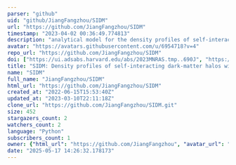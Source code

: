 ```yaml
---
parser: "github"
uid: "github/JiangFangzhou/SIDM"
url: "https://github.com/JiangFangzhou/SIDM"
timestamp: "2023-04-02 00:36:49.774813"
description: "analytical model for the density profiles of self-interacting dark-matter halos with inhabitant galaxies"
avatar: "https://avatars.githubusercontent.com/u/6954718?v=4"
repo_url: "https://github.com/JiangFangzhou/SIDM"
doi: ["https://ui.adsabs.harvard.edu/abs/2023MNRAS.tmp..690J", "https://ui.adsabs.harvard.edu/abs/2023ascl.soft03015J/abstract"]
title: "SIDM: Density profiles of self-interacting dark-matter halos with inhabitant galaxies"
name: "SIDM"
full_name: "JiangFangzhou/SIDM"
html_url: "https://github.com/JiangFangzhou/SIDM"
created_at: "2022-06-15T15:53:40Z"
updated_at: "2023-03-10T22:11:18Z"
clone_url: "https://github.com/JiangFangzhou/SIDM.git"
size: 452
stargazers_count: 2
watchers_count: 2
language: "Python"
subscribers_count: 1
owner: {"html_url": "https://github.com/JiangFangzhou", "avatar_url": "https://avatars.githubusercontent.com/u/6954718?v=4", "login": "JiangFangzhou", "type": "User"}
date: "2025-05-17 14:26:32.178173"
---
```

